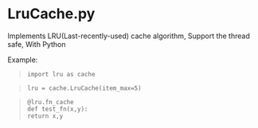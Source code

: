 LruCache.py
======

Implements LRU(Last-recently-used) cache algorithm, Support the thread safe, With Python


Example:

>`import lru as cache`

>`lru = cache.LruCache(item_max=5)`
      
>`@lru.fn_cache`        
>`def test_fn(x,y):`          
>`return x,y`
